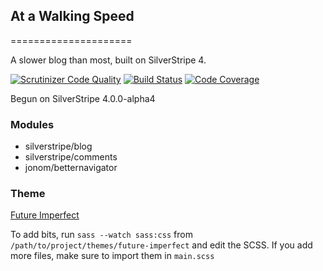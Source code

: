 ## At a Walking Speed
=====================

A slower blog than most, built on SilverStripe 4.

[![Scrutinizer Code Quality](https://scrutinizer-ci.com/g/andrewandante/andante/badges/quality-score.png?b=master)](https://scrutinizer-ci.com/g/andrewandante/andante/?branch=master)
[![Build Status](https://scrutinizer-ci.com/g/andrewandante/andante/badges/build.png?b=master)](https://scrutinizer-ci.com/g/andrewandante/andante/build-status/master)
[![Code Coverage](https://scrutinizer-ci.com/g/andrewandante/andante/badges/coverage.png?b=master)](https://scrutinizer-ci.com/g/andrewandante/andante/?branch=master)

Begun on SilverStripe 4.0.0-alpha4

### Modules

- silverstripe/blog
- silverstripe/comments
- jonom/betternavigator

### Theme

[Future Imperfect](https://html5up.net/uploads/demos/future-imperfect/)

To add bits, run `sass --watch sass:css` from `/path/to/project/themes/future-imperfect` and edit the SCSS. If you add more files, make sure to import them in `main.scss`
